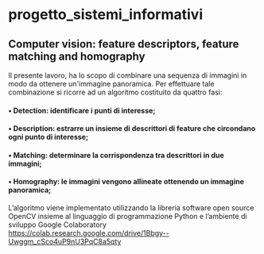 # progetto_sistemi_informativi


## Computer vision: feature descriptors, feature matching and homography

Il presente lavoro, ha lo scopo di combinare una sequenza di immagini in modo da ottenere un'immagine panoramica.
Per effettuare tale combinazione si ricorre ad un algoritmo costituito da quattro fasi:
#### •	Detection: identificare i punti di interesse;
#### •	Description: estrarre un insieme di descrittori di feature che circondano ogni punto di interesse;
#### •	Matching: determinare la corrispondenza tra descrittori in due immagini;
#### •	Homography: le immagini vengono allineate ottenendo un immagine panoramica;

L’algoritmo viene implementato utilizzando la libreria software open source OpenCV insieme al linguaggio di programmazione Python e   l’ambiente di sviluppo Google Colaboratory
https://colab.research.google.com/drive/1Bbgy--Uwggm_cSco4uP9nU3PqC8a5qty

